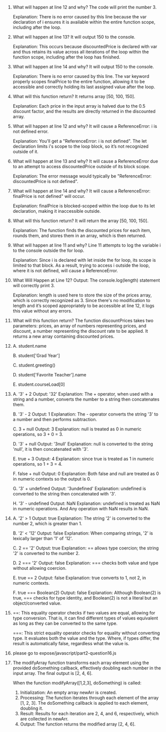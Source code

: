 1. What will happen at line 12 and why?
    The code will print the number 3. 
    
    Explanation: There is no error caused by this line because the var declaration of i ensures it is available within the entire function scope, including after the loop.

2. What will happen at line 13? 
    It will output 150 to the console.

    Explanation: This occurs because discountedPrice is declared with var and thus retains its value across all iterations of the loop within the function scope, including after the loop has finished.

3. What will happen at line 14 and why?
    It will output 150 to the console.

    Explanation: There is no error caused by this line. The var keyword properly scopes finalPrice to the entire function, allowing it to be accessible and correctly holding its last assigned value after the loop.

4. What will this function return?
    It returns array [50, 100, 150].

    Explanation: Each price in the input array is halved due to the 0.5 discount factor, and the results are directly returned in the discounted array.

5. What will happen at line 12 and why?
    It will cause a ReferenceError: i is not defined error.

    Explanation: 
    You'll get a "ReferenceError: i is not defined". The let declaration limits i's scope to the loop block, so it’s not recognized outside of it.

6. What will happen at line 13 and why?
    It will cause a ReferenceError due to an attempt to access discountedPrice outside of its block scope.

    Explanation: The error message would typically be "ReferenceError: discountedPrice is not defined".

7. What will happen at line 14 and why?
    It will cause a ReferenceError: finalPrice is not defined" will occur. 

    Explanation: finalPrice is blocked-scoped within the loop due to its let declaration, making it inaccessible outside.

8. What will this function return?
    It will return the array [50, 100, 150].
    
    Explanation: The function finds the discounted prices for each item, rounds them, and stores them in an array, which is then returned.

9. What will happen at line 11 and why?
    Line 11 attempts to log the variable i to the console outside the for loop. 
    
    Explanation: Since i is declared with let inside the for loop, its scope is limited to that block. As a result, trying to access i outside the loop, where it is not defined, will cause a ReferenceError.

10. What Will Happen at Line 12?
    Output: The console.log(length) statement will correctly print 3.
    
    Explanation: length is used here to store the size of the prices array, which is correctly recognized as 3. Since there's no modification to length and it’s scoped appropriately to be accessible at line 12, it logs this value without any errors.

11. What will this function return?
    The function discountPrices takes two parameters: prices, an array of numbers representing prices, and discount, a number representing the discount rate to be applied. It returns a new array containing discounted prices.
    
12.  
    A. student.name

    B. student['Grad Year']

    C. student.greeting()

    D. student['Favorite Teacher'].name

    E. student.courseLoad[0]


13. 
    A. '3' + 2
        Output: '32'
        Explanation: The + operator, when used with a string and a number, converts the number to a string then concatenates them.
    
    B. '3' - 2
        Output: 1
        Explanation: The - operator converts the string '3' to a number and then performs subtraction.
    
    C. 3 + null
        Output: 3
        Explanation: null is treated as 0 in numeric operations, so 3 + 0 = 3.
    
    D. '3' + null
        Output: '3null'
        Explanation: null is converted to the string 'null', it is then concatenated with '3'.
    
    E. true + 3
        Output: 4
        Explanation: since true is treated as 1 in numeric operations, so 1 + 3 = 4.
    
    F. false + null
        Output: 0
        Explanation: Both false and null are treated as 0 in numeric contexts so the output is 0.
    
    G. '3' + undefined
        Output: '3undefined'
        Explanation: undefined is converted to the string then concatenated with '3'.
    
    H. '3' - undefined
        Output: NaN
        Explanation: undefined is treated as NaN in numeric operations. And Any operation with NaN results in NaN.

14. 
    A. '2' > 1
        Output: true
        Explanation: The string '2' is converted to the number 2, which is greater than 1.
        
    B. '2' < '12'
        Output: false
        Explanation: When comparing strings, '2' is lexically larger than '1' of '12'.
    
    C. 2 == '2'
        Output: true
        Explanation: == allows type coercion; the string '2' is converted to the number 2.
        
    D. 2 === '2'
        Output: false
        Explanation: === checks both value and type without allowing coercion.
    
    E. true == 2
        Output: false
        Explanation: true converts to 1, not 2, in numeric contexts.
    
    F. true === Boolean(2)
        Output: false
        Explanation: Although Boolean(2) is true, === checks for type identity, and Boolean(2) is not a literal but an object/converted value.

15. 
    ==: This equality operator checks if two values are equal, allowing for type conversion. That is, it can find different types of values equivalent as long as they can be converted to the same type.

    ===: This strict equality operator checks for equality without converting type. It evaluates both the value and the type. Where, if types differ, the result is automatically false, regardless what the value is.

16. 
    please go to expose/javascript/part2-question16.js

17.  
    The modifyArray function transforms each array element using the provided doSomething callback, effectively doubling each number in the input array. The final output is [2, 4, 6].

    When the function modifyArray([1,2,3], doSomething) is called:
    1. Initialization: 
        An empty array newArr is created.
    2. Processing:
        The function iterates through each element of the array [1, 2, 3].
        The doSomething callback is applied to each element, doubling it.
    3. Result:
        Results for each iteration are 2, 4, and 6, respectively, which are collected in newArr.
    4. Output:
        The function returns the modified array [2, 4, 6].






